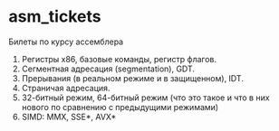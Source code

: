 # asm_tickets
Билеты по курсу ассемблера

1. Регистры x86, базовые команды, регистр флагов.
2. Сегментная адресация (segmentation), GDT.
3. Прерывания (в реальном режиме и в защищенном), IDT.
4. Страничая адресация.
5. 32-битный режим, 64-битный режим (что это такое и что в них нового по сравнению с предыдущими режимами)
6. SIMD: MMX, SSE*, AVX*
